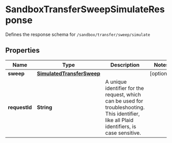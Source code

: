 

# SandboxTransferSweepSimulateResponse

Defines the response schema for `/sandbox/transfer/sweep/simulate`

## Properties

| Name | Type | Description | Notes |
|------------ | ------------- | ------------- | -------------|
|**sweep** | [**SimulatedTransferSweep**](SimulatedTransferSweep.md) |  |  [optional] |
|**requestId** | **String** | A unique identifier for the request, which can be used for troubleshooting. This identifier, like all Plaid identifiers, is case sensitive. |  |



